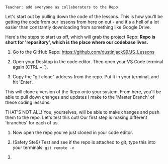 `Teacher: add everyone as collaborators to the Repo.`

Let's start out by pulling down the code of the lessons. This is how you'll be getting the code from our lessons from here on out - and it's a hell of a lot easier than constantly downloading from something like Google Drive.

Here's the steps to start us off, which will grab the project Repo:
**Repo is short for 'repository', which is the place where our codebase lives.**

1. Go to the GitHub Repo: https://github.com/dustinjack99/JS_Lessons

2. Open your Desktop in the code editor. Then open your VS Code terminal again (CTRL + `).

3. Copy the "git clone" address from the repo. Put it in your terminal, and hit 'Enter'.

This will clone a version of the Repo onto your system. From here, you'll be able to pull down changes and updates I make to the 'Master Branch' of these coding lessons.

THAT'S NOT ALL! You, yourselves, will be able to make changes and push them to the repo. Let's test this out! Our first step is making different 'branches' for each of us.

1. Now open the repo you've just cloned in your code editor.

2. (Safety Ste9) Test and see if the repo is attached to git, type this into your terminals: `git remote -v`

3.
